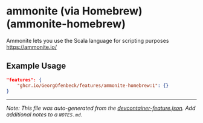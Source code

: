 
# ammonite (via Homebrew) (ammonite-homebrew)

Ammonite lets you use the Scala language for scripting purposes https://ammonite.io/

## Example Usage

```json
"features": {
    "ghcr.io/GeorgOfenbeck/features/ammonite-homebrew:1": {}
}
```





---

_Note: This file was auto-generated from the [devcontainer-feature.json](https://github.com/GeorgOfenbeck/features/blob/main/src/ammonite-homebrew/devcontainer-feature.json).  Add additional notes to a `NOTES.md`._
